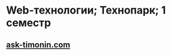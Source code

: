 # Web-технологии; Технопарк; 1 семестр

## [ask-timonin.com](https://timoninas.github.io/ask-timonin/test.html)
